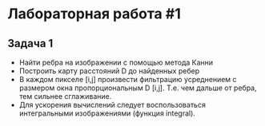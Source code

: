 # Лабораторная работа #1

## Задача 1

- Найти ребра на изображении с помощью метода Канни
- Построить карту расстояний D до найденных ребер
- В каждом пикселе [i,j] произвести фильтрацию  усреднением с размером окна пропорциональным D  [i,j]. Т.е. чем дальше от ребра, тем сильнее  сглаживание.
- Для ускорения вычислений следует  воспользоваться интегральными изображениями  (функция integral).
